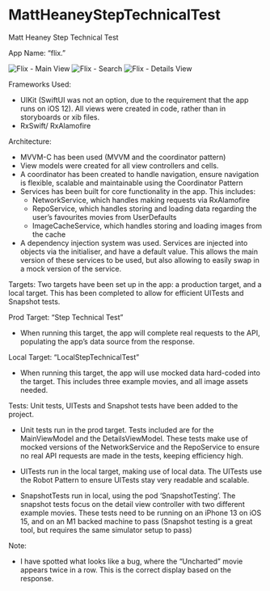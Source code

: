 # MattHeaneyStepTechnicalTest
 
Matt Heaney Step Technical Test

App Name: “flix.”

![Flix - Main View](https://user-images.githubusercontent.com/102962730/161533878-a7b0e64d-7d9b-434f-821e-d780319692de.png)
![Flix - Search](https://user-images.githubusercontent.com/102962730/161533886-6a727a82-92da-4982-aa3f-051703d4a874.png)
![Flix - Details View](https://user-images.githubusercontent.com/102962730/161533893-62f24dad-1ef9-422b-bdbd-af30cca05bad.png)

Frameworks Used:
- UIKit (SwiftUI was not an option, due to the requirement that the app runs on iOS 12). All views were created in code, rather than in storyboards or xib files.
- RxSwift/ RxAlamofire

Architecture: 
- MVVM-C has been used (MVVM and the coordinator pattern)
- View models were created for all view controllers and cells.
- A coordinator has been created to handle navigation, ensure navigation is flexible, scalable and maintainable using the Coordinator Pattern
- Services has been built for core functionality in the app. This includes:
    - NetworkService, which handles making requests via RxAlamofire
    - RepoService, which handles storing and loading data regarding the user’s favourites movies from UserDefaults
    - ImageCacheService, which handles storing and loading images from the cache
- A dependency injection system was used. Services are injected into objects via the initialiser, and have a default value. This allows the main version of these services to be used, but also allowing to easily swap in a mock version of the service.

Targets:
Two targets have been set up in the app: a production target, and a local target. This has been completed to allow for efficient UITests and Snapshot tests.

Prod Target: “Step Technical Test”
- When running this target, the app will complete real requests to the API, populating the app’s data source from the response.

Local Target: “LocalStepTechnicalTest”
- When running this target, the app will use mocked data hard-coded into the target. This includes three example movies, and all image assets needed.

Tests:
Unit tests, UITests and Snapshot tests have been added to the project.

- Unit tests run in the prod target. Tests included are for the MainViewModel and the DetailsViewModel. These tests make use of mocked versions of the NetworkService and the RepoService to ensure no real API requests are made in the tests, keeping efficiency high.

- UITests run in the local target, making use of local data. The UITests use the Robot Pattern to ensure UITests stay very readable and scalable.

- SnapshotTests run in local, using the pod ‘SnapshotTesting’. The snapshot tests focus on the detail view controller with two different example movies. These tests need to be running on an iPhone 13 on iOS 15, and on an M1 backed machine to pass (Snapshot testing is a great tool, but requires the same simulator setup to pass)

Note:
- I have spotted what looks like a bug, where the “Uncharted” movie appears twice in a row. This is the correct display based on the response.

